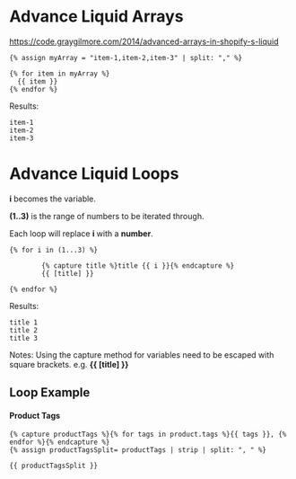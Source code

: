 # Advance Liquid Arrays

https://code.graygilmore.com/2014/advanced-arrays-in-shopify-s-liquid


```liquid
{% assign myArray = "item-1,item-2,item-3" | split: "," %}

{% for item in myArray %}
  {{ item }}
{% endfor %}
```

Results:
```
item-1
item-2
item-3
```

# Advance Liquid Loops

**i** becomes the variable.

**(1..3)** is the range of numbers to be iterated through.

Each loop will replace **i** with a **number**.

```
{% for i in (1...3) %}

        {% capture title %}title {{ i }}{% endcapture %}
        {{ [title] }}

{% endfor %}
```

Results:
```
title 1
title 2
title 3
```

Notes: Using the capture method for variables need to be escaped with square brackets. e.g. **{{ [title] }}**


## Loop Example

#### Product Tags
```
{% capture productTags %}{% for tags in product.tags %}{{ tags }}, {% endfor %}{% endcapture %}
{% assign productTagsSplit= productTags | strip | split: ", " %}

{{ productTagsSplit }}
```
